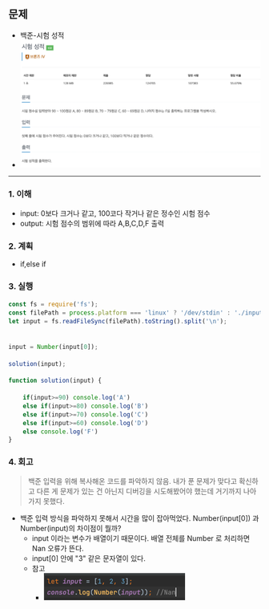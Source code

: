 ## 문제
- 백준-시험 성적
- ![img.png](../image/시험성적.png)
---

### 1. 이해
- input: 0보다 크거나 같고, 100코다 작거나 같은 정수인 시험 점수
- output: 시험 점수의 범위에 따라 A,B,C,D,F 출력

### 2. 계획

- if,else if

### 3. 실행
```javascript
const fs = require('fs');
const filePath = process.platform === 'linux' ? '/dev/stdin' : './input.txt';
let input = fs.readFileSync(filePath).toString().split('\n');


input = Number(input[0]);

solution(input);

function solution(input) {

    if(input>=90) console.log('A')
    else if(input>=80) console.log('B')
    else if(input>=70) console.log('C')
    else if(input>=60) console.log('D')
    else console.log('F')
}
```

### 4. 회고
  > 백준 입력을 위해 복사해온 코드를 파악하지 않음. 내가 푼 문제가 맞다고 확신하고 다른 게 문제가 있는 건 아닌지 디버깅을 시도해봤어야 했는데 거기까지 나아가지 못했다. 
- 백준 입력 방식을 파악하지 못해서 시간을 많이 잡아먹었다. Number(input[0]) 과 Number(input)의 차이점이 뭘까?
  - input 이라는 변수가 배열이기 때문이다. 배열 전체를 Number 로 처리하면 Nan 오류가 뜬다.
  - input[0] 안에 "3" 같은 문자열이 있다.
  - 참고
    - ![img.png](../image/Nan.png)

